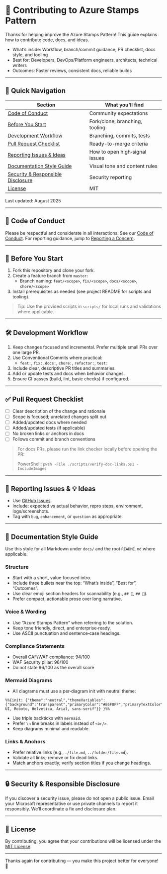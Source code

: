# 🤝 Contributing to Azure Stamps Pattern

Thanks for helping improve the Azure Stamps Pattern! This guide explains how to contribute code, docs, and ideas.

- What’s inside: Workflow, branch/commit guidance, PR checklist, docs style, and tooling
- Best for: Developers, DevOps/Platform engineers, architects, technical writers
- Outcomes: Faster reviews, consistent docs, reliable builds

---

## 🧭 Quick Navigation

| Section | What you’ll find |
|---------|-------------------|
| [Code of Conduct](#-code-of-conduct) | Community expectations |
| [Before You Start](#-before-you-start) | Fork/clone, branching, tooling |
| [Development Workflow](#-development-workflow) | Branching, commits, tests |
| [Pull Request Checklist](#-pull-request-checklist) | Ready-to-merge criteria |
| [Reporting Issues & Ideas](#-reporting-issues--ideas) | How to open high‑signal issues |
| [Documentation Style Guide](#-documentation-style-guide) | Visual tone and content rules |
| [Security & Responsible Disclosure](#-security--responsible-disclosure) | Security reporting |
| [License](#-license) | MIT |

Last updated: August 2025

---

## 🌟 Code of Conduct

Please be respectful and considerate in all interactions. See our [Code of Conduct](./CODE_OF_CONDUCT.md). For reporting guidance, jump to [Reporting a Concern](./CODE_OF_CONDUCT.md#-reporting-a-concern).

---

## 🚀 Before You Start

1. Fork this repository and clone your fork.
2. Create a feature branch from `master`:
   - Branch naming: `feat/<scope>`, `fix/<scope>`, `docs/<scope>`, `chore/<scope>`
3. Install prerequisites as needed (see project README for scripts and tooling).

> Tip: Use the provided scripts in `scripts/` for local runs and validations where applicable.

---

## 🛠️ Development Workflow

1. Keep changes focused and incremental. Prefer multiple small PRs over one large PR.
2. Use Conventional Commits where practical:
   - `feat:`, `fix:`, `docs:`, `chore:`, `refactor:`, `test:`
3. Include clear, descriptive PR titles and summaries.
4. Add or update tests and docs when behavior changes.
5. Ensure CI passes (build, lint, basic checks) if configured.

---

## ✅ Pull Request Checklist

- [ ] Clear description of the change and rationale
- [ ] Scope is focused; unrelated changes split out
- [ ] Added/updated docs where needed
- [ ] Added/updated tests (if applicable)
- [ ] No broken links or anchors in docs
- [ ] Follows commit and branch conventions

> For docs PRs, please run the link checker locally before opening the PR:
>
> PowerShell: `pwsh -File ./scripts/verify-doc-links.ps1 -IncludeImages`

---

## 🐛 Reporting Issues & 💡 Ideas

- Use [GitHub Issues](https://github.com/srnichols/StampsPattern/issues).
- Include: expected vs actual behavior, repro steps, environment, logs/screenshots.
- Tag with `bug`, `enhancement`, or `question` as appropriate.

---

## 📝 Documentation Style Guide

Use this style for all Markdown under `docs/` and the root `README.md` where applicable.

### Structure
- Start with a short, value‑focused intro.
- Include three bullets near the top: “What’s inside”, “Best for”, “Outcomes”.
- Use clear emoji section headers for scannability (e.g., `## 🧭`, `## 🚀`).
- Prefer compact, actionable prose over long narrative.

### Voice & Wording
- Use “Azure Stamps Pattern” when referring to the solution.
- Keep tone friendly, direct, and enterprise‑ready.
- Use ASCII punctuation and sentence‑case headings.

### Compliance Statements
- Overall CAF/WAF compliance: 94/100
- WAF Security pillar: 96/100
- Do not state 96/100 as the overall score

### Mermaid Diagrams
- All diagrams must use a per‑diagram init with neutral theme:

```
%%{init: {"theme":"neutral","themeVariables":{"background":"transparent","primaryColor":"#E6F0FF","primaryTextColor":"#1F2937","primaryBorderColor":"#94A3B8","lineColor":"#94A3B8","secondaryColor":"#F3F4F6","tertiaryColor":"#DBEAFE","clusterBkg":"#F8FAFC","clusterBorder":"#CBD5E1","edgeLabelBackground":"#F8FAFC","fontFamily":"Segoe UI, Roboto, Helvetica, Arial, sans-serif"}} }%%
```

- Use triple backticks with `mermaid`.
- Prefer `\n` line breaks in labels instead of `<br/>`.
- Keep diagrams minimal and readable.

### Links & Anchors
- Prefer relative links (e.g., `./file.md`, `../folder/file.md`).
- Validate all links; remove or fix dead links.
- Match anchors exactly; verify section titles if you change headings.

---

## 🔒 Security & Responsible Disclosure

If you discover a security issue, please do not open a public issue. Email your Microsoft representative or use private channels to report it responsibly. We’ll coordinate a fix and disclosure plan.

---

## 📄 License

By contributing, you agree that your contributions will be licensed under the [MIT License](./LICENSE).

---

Thanks again for contributing — you make this project better for everyone! 🙌
